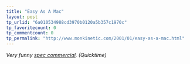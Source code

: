 ```yaml
---
title: "Easy As A Mac"
layout: post
tp_urlid: "6a010534988cd3970b0120a5b357c1970c"
tp_favoritecount: 0
tp_commentcount: 0
tp_permalink: "http://www.monkinetic.com/2001/01/easy-as-a-mac.html"
---
```

<i>Very funny <a href="http://www.members.home.net/parallaxpictures/iBook_30.mov">spec commercial</a>. (Quicktime)</i>
